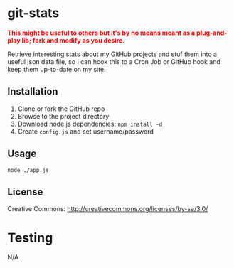 
# git-stats

<span style="color: red">**This might be useful to others but it's by no means meant as a plug-and-play lib; fork and modify as you desire.**</span>

Retrieve interesting stats about my GitHub projects and stuf them into a useful json data file, so I can hook
this to a Cron Job or GitHub hook and keep them up-to-date on my site.

## Installation

1. Clone or fork the GitHub repo
2. Browse to the project directory
3. Download node.js dependencies: `npm install -d`
4. Create `config.js` and set username/password

## Usage

`node ./app.js`

## License

Creative Commons: http://creativecommons.org/licenses/by-sa/3.0/

# Testing

N/A
